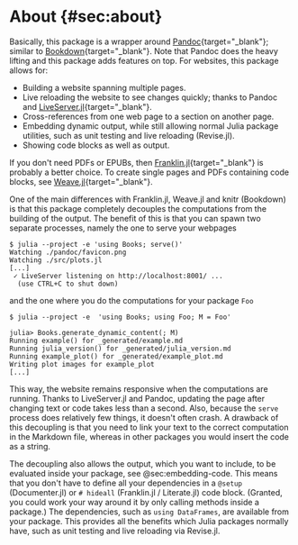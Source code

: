 # About {#sec:about}

Basically, this package is a wrapper around [Pandoc](https://pandoc.org/){target="_blank"}; similar to [Bookdown](https://bookdown.org){target="_blank"}.
Note that Pandoc does the heavy lifting and this package adds features on top.
For websites, this package allows for:

- Building a website spanning multiple pages.
- Live reloading the website to see changes quickly; thanks to Pandoc and [LiveServer.jl](https://github.com/tlienart/LiveServer.jl){target="_blank"}.
- Cross-references from one web page to a section on another page.
- Embedding dynamic output, while still allowing normal Julia package utilities, such as unit testing and live reloading (Revise.jl).
- Showing code blocks as well as output.

If you don't need PDFs or EPUBs, then [Franklin.jl](https://github.com/tlienart/Franklin.jl){target="_blank"} is probably a better choice.
To create single pages and PDFs containing code blocks, see [Weave.jl](https://github.com/JunoLab/Weave.jl){target="_blank"}.

One of the main differences with Franklin.jl, Weave.jl and knitr (Bookdown) is that this package completely decouples the computations from the building of the output.
The benefit of this is that you can spawn two separate processes, namely the one to serve your webpages

```
$ julia --project -e 'using Books; serve()'
Watching ./pandoc/favicon.png
Watching ./src/plots.jl
[...]
 ✓ LiveServer listening on http://localhost:8001/ ...
  (use CTRL+C to shut down)
```

and the one where you do the computations for your package `Foo`

```
$ julia --project -e  'using Books; using Foo; M = Foo'

julia> Books.generate_dynamic_content(; M)
Running example() for _generated/example.md
Running julia_version() for _generated/julia_version.md
Running example_plot() for _generated/example_plot.md
Writing plot images for example_plot
[...]
```

This way, the website remains responsive when the computations are running.
Thanks to LiveServer.jl and Pandoc, updating the page after changing text or code takes less than a second.
Also, because the `serve` process does relatively few things, it doesn't often crash.
A drawback of this decoupling is that you need to link your text to the correct computation in the Markdown file, whereas in other packages you would insert the code as a string.

The decoupling also allows the output, which you want to include, to be evaluated inside your package, see @sec:embedding-code.
This means that you don't have to define all your dependencies in a `@setup` (Documenter.jl) or `# hideall` (Franklin.jl / Literate.jl) code block.
(Granted, you could work your way around it by only calling methods inside a package.)
The dependencies, such as `using DataFrames`, are available from your package.
This provides all the benefits which Julia packages normally have, such as unit testing and live reloading via Revise.jl.

